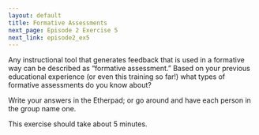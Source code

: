 ```yaml
---
layout: default
title: Formative Assessments
next_page: Episode 2 Exercise 5
next_link: episode2_ex5
---
```


Any instructional tool that generates feedback that is used in a formative way can be described as “formative assessment.” Based on your previous educational experience (or even this training so far!) what types of formative assessments do you know about?

Write your answers in the Etherpad; or go around and have each person in the group name one.

This exercise should take about 5 minutes.
